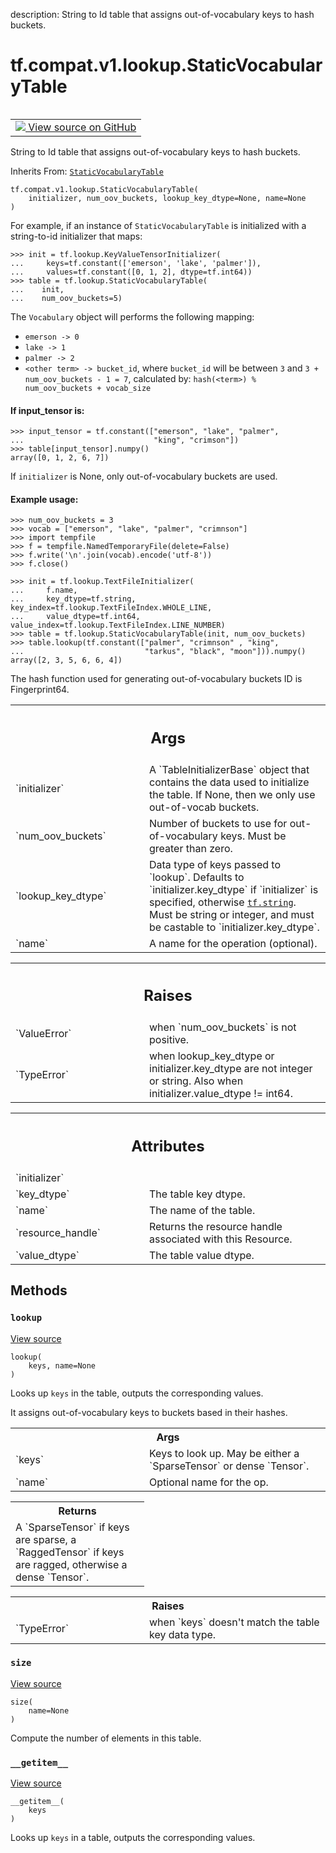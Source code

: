 description: String to Id table that assigns out-of-vocabulary keys to hash buckets.

<div itemscope itemtype="http://developers.google.com/ReferenceObject">
<meta itemprop="name" content="tf.compat.v1.lookup.StaticVocabularyTable" />
<meta itemprop="path" content="Stable" />
<meta itemprop="property" content="__getitem__"/>
<meta itemprop="property" content="__init__"/>
<meta itemprop="property" content="lookup"/>
<meta itemprop="property" content="size"/>
</div>

# tf.compat.v1.lookup.StaticVocabularyTable

<!-- Insert buttons and diff -->

<table class="tfo-notebook-buttons tfo-api nocontent" align="left">
<td>
  <a target="_blank" href="https://github.com/tensorflow/tensorflow/blob/r2.4/tensorflow/python/ops/lookup_ops.py#L1332-L1339">
    <img src="https://www.tensorflow.org/images/GitHub-Mark-32px.png" />
    View source on GitHub
  </a>
</td>
</table>



String to Id table that assigns out-of-vocabulary keys to hash buckets.

Inherits From: [`StaticVocabularyTable`](../../../../tf/lookup/StaticVocabularyTable.md)

<pre class="devsite-click-to-copy prettyprint lang-py tfo-signature-link">
<code>tf.compat.v1.lookup.StaticVocabularyTable(
    initializer, num_oov_buckets, lookup_key_dtype=None, name=None
)
</code></pre>



<!-- Placeholder for "Used in" -->

For example, if an instance of `StaticVocabularyTable` is initialized with a
string-to-id initializer that maps:

```
>>> init = tf.lookup.KeyValueTensorInitializer(
...     keys=tf.constant(['emerson', 'lake', 'palmer']),
...     values=tf.constant([0, 1, 2], dtype=tf.int64))
>>> table = tf.lookup.StaticVocabularyTable(
...    init,
...    num_oov_buckets=5)
```

The `Vocabulary` object will performs the following mapping:

* `emerson -> 0`
* `lake -> 1`
* `palmer -> 2`
* `<other term> -> bucket_id`, where `bucket_id` will be between `3` and
`3 + num_oov_buckets - 1 = 7`, calculated by:
`hash(<term>) % num_oov_buckets + vocab_size`

#### If input_tensor is:



```
>>> input_tensor = tf.constant(["emerson", "lake", "palmer",
...                             "king", "crimson"])
>>> table[input_tensor].numpy()
array([0, 1, 2, 6, 7])
```

If `initializer` is None, only out-of-vocabulary buckets are used.

#### Example usage:



```
>>> num_oov_buckets = 3
>>> vocab = ["emerson", "lake", "palmer", "crimnson"]
>>> import tempfile
>>> f = tempfile.NamedTemporaryFile(delete=False)
>>> f.write('\n'.join(vocab).encode('utf-8'))
>>> f.close()
```

```
>>> init = tf.lookup.TextFileInitializer(
...     f.name,
...     key_dtype=tf.string, key_index=tf.lookup.TextFileIndex.WHOLE_LINE,
...     value_dtype=tf.int64, value_index=tf.lookup.TextFileIndex.LINE_NUMBER)
>>> table = tf.lookup.StaticVocabularyTable(init, num_oov_buckets)
>>> table.lookup(tf.constant(["palmer", "crimnson" , "king",
...                           "tarkus", "black", "moon"])).numpy()
array([2, 3, 5, 6, 6, 4])
```

The hash function used for generating out-of-vocabulary buckets ID is
Fingerprint64.

<!-- Tabular view -->
 <table class="responsive fixed orange">
<colgroup><col width="214px"><col></colgroup>
<tr><th colspan="2"><h2 class="add-link">Args</h2></th></tr>

<tr>
<td>
`initializer`
</td>
<td>
A `TableInitializerBase` object that contains the data used
to initialize the table. If None, then we only use out-of-vocab buckets.
</td>
</tr><tr>
<td>
`num_oov_buckets`
</td>
<td>
Number of buckets to use for out-of-vocabulary keys. Must
be greater than zero.
</td>
</tr><tr>
<td>
`lookup_key_dtype`
</td>
<td>
Data type of keys passed to `lookup`. Defaults to
`initializer.key_dtype` if `initializer` is specified, otherwise
<a href="../../../../tf.md#string"><code>tf.string</code></a>. Must be string or integer, and must be castable to
`initializer.key_dtype`.
</td>
</tr><tr>
<td>
`name`
</td>
<td>
A name for the operation (optional).
</td>
</tr>
</table>



<!-- Tabular view -->
 <table class="responsive fixed orange">
<colgroup><col width="214px"><col></colgroup>
<tr><th colspan="2"><h2 class="add-link">Raises</h2></th></tr>

<tr>
<td>
`ValueError`
</td>
<td>
when `num_oov_buckets` is not positive.
</td>
</tr><tr>
<td>
`TypeError`
</td>
<td>
when lookup_key_dtype or initializer.key_dtype are not
integer or string. Also when initializer.value_dtype != int64.
</td>
</tr>
</table>





<!-- Tabular view -->
 <table class="responsive fixed orange">
<colgroup><col width="214px"><col></colgroup>
<tr><th colspan="2"><h2 class="add-link">Attributes</h2></th></tr>

<tr>
<td>
`initializer`
</td>
<td>

</td>
</tr><tr>
<td>
`key_dtype`
</td>
<td>
The table key dtype.
</td>
</tr><tr>
<td>
`name`
</td>
<td>
The name of the table.
</td>
</tr><tr>
<td>
`resource_handle`
</td>
<td>
Returns the resource handle associated with this Resource.
</td>
</tr><tr>
<td>
`value_dtype`
</td>
<td>
The table value dtype.
</td>
</tr>
</table>



## Methods

<h3 id="lookup"><code>lookup</code></h3>

<a target="_blank" href="https://github.com/tensorflow/tensorflow/blob/r2.4/tensorflow/python/ops/lookup_ops.py#L1285-L1328">View source</a>

<pre class="devsite-click-to-copy prettyprint lang-py tfo-signature-link">
<code>lookup(
    keys, name=None
)
</code></pre>

Looks up `keys` in the table, outputs the corresponding values.

It assigns out-of-vocabulary keys to buckets based in their hashes.

<!-- Tabular view -->
 <table class="responsive fixed orange">
<colgroup><col width="214px"><col></colgroup>
<tr><th colspan="2">Args</th></tr>

<tr>
<td>
`keys`
</td>
<td>
Keys to look up. May be either a `SparseTensor` or dense `Tensor`.
</td>
</tr><tr>
<td>
`name`
</td>
<td>
Optional name for the op.
</td>
</tr>
</table>



<!-- Tabular view -->
 <table class="responsive fixed orange">
<colgroup><col width="214px"><col></colgroup>
<tr><th colspan="2">Returns</th></tr>
<tr class="alt">
<td colspan="2">
A `SparseTensor` if keys are sparse, a `RaggedTensor` if keys are ragged,
otherwise a dense `Tensor`.
</td>
</tr>

</table>



<!-- Tabular view -->
 <table class="responsive fixed orange">
<colgroup><col width="214px"><col></colgroup>
<tr><th colspan="2">Raises</th></tr>

<tr>
<td>
`TypeError`
</td>
<td>
when `keys` doesn't match the table key data type.
</td>
</tr>
</table>



<h3 id="size"><code>size</code></h3>

<a target="_blank" href="https://github.com/tensorflow/tensorflow/blob/r2.4/tensorflow/python/ops/lookup_ops.py#L1276-L1283">View source</a>

<pre class="devsite-click-to-copy prettyprint lang-py tfo-signature-link">
<code>size(
    name=None
)
</code></pre>

Compute the number of elements in this table.


<h3 id="__getitem__"><code>__getitem__</code></h3>

<a target="_blank" href="https://github.com/tensorflow/tensorflow/blob/r2.4/tensorflow/python/ops/lookup_ops.py#L149-L151">View source</a>

<pre class="devsite-click-to-copy prettyprint lang-py tfo-signature-link">
<code>__getitem__(
    keys
)
</code></pre>

Looks up `keys` in a table, outputs the corresponding values.




